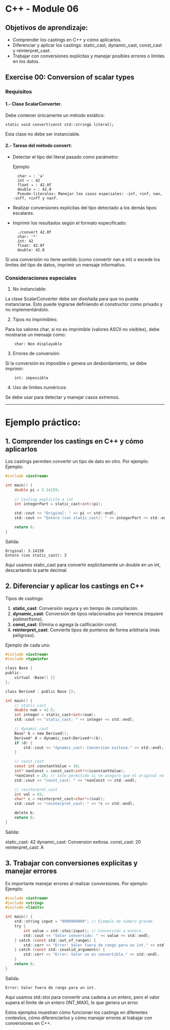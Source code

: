 # C++ - Module 06
## Objetivos de aprendizaje:

* Comprender los castings en C++ y cómo aplicarlos.
* Diferenciar y aplicar los castings: static_cast, dynamic_cast, const_cast y reinterpret_cast.
* Trabajar con conversiones explícitas y manejar posibles errores o límites en los datos.

## Exercise 00: Conversion of scalar types

### Requisitos

#### 1.- Clase ScalarConverter. 
Debe contener únicamente un método estático:

```static void convert(const std::string& literal);```

Esta clase no debe ser instanciable.

#### 2.- Tareas del método convert:

* Detectar el tipo del literal pasado como parámetro:
        
    Ejemplo

        char → : 'a'
        int → : 42
        float → : 42.0f
        double → : 42.0
        Pseudo-literales: Manejar los casos especiales: -inf, +inf, nan, -inff, +inff y nanf.

* Realizar conversiones explícitas del tipo detectado a los demás tipos escalares.

* Imprimir los resultados según el formato especificado:

        ./convert 42.0f
        char: '*'
        int: 42
        float: 42.0f
        double: 42.0

Si una conversión no tiene sentido (como convertir nan a int) o excede los límites del tipo de datos, imprimir un mensaje informativo.

### Consideraciones especiales

1. No instanciable:

La clase ScalarConverter debe ser diseñada para que no pueda instanciarse. Esto puede lograrse definiendo el constructor como privado y no implementándolo.

2. Tipos no imprimibles:

Para los valores char, si no es imprimible (valores ASCII no visibles), debe mostrarse un mensaje como:

        char: Non displayable

3. Errores de conversión:

Si la conversión es imposible o genera un desbordamiento, se debe imprimir:

        int: impossible

4. Uso de límites numéricos:

Se debe usar <limits> para detectar y manejar casos extremos.

--------------------

# Ejemplo práctico:
## 1. Comprender los castings en C++ y cómo aplicarlos

Los castings permiten convertir un tipo de dato en otro. Por ejemplo:
Ejemplo:

```C
#include <iostream>

int main() {
    double pi = 3.14159;
    
    // Casting explícito a int
    int integerPart = static_cast<int>(pi);

    std::cout << "Original: " << pi << std::endl;
    std::cout << "Entero (con static_cast): " << integerPart << std::endl;

    return 0;
}
```

Salida:
```
Original: 3.14159
Entero (con static_cast): 3
```
Aquí usamos static_cast para convertir explícitamente un double en un int, descartando la parte decimal.

## 2. Diferenciar y aplicar los castings en C++
Tipos de castings:

1. **static_cast**: Conversión segura y en tiempo de compilación.
2. **dynamic_cast**: Conversión de tipos relacionados por herencia (requiere polimorfismo).
3. **const_cast**: Elimina o agrega la calificación const.
4. **reinterpret_cast**: Convierte tipos de punteros de forma arbitraria (más peligroso).

Ejemplo de cada uno:

```C
#include <iostream>
#include <typeinfo>

class Base {
public:
    virtual ~Base() {}
};

class Derived : public Base {};

int main() {
    // static_cast
    double num = 42.5;
    int integer = static_cast<int>(num);
    std::cout << "static_cast: " << integer << std::endl;

    // dynamic_cast
    Base* b = new Derived();
    Derived* d = dynamic_cast<Derived*>(b);
    if (d) {
        std::cout << "dynamic_cast: Conversion exitosa." << std::endl;
    }

    // const_cast
    const int constantValue = 10;
    int* nonConst = const_cast<int*>(&constantValue);
    *nonConst = 20; // Solo permitido si se asegura que el original no es realmente const.
    std::cout << "const_cast: " << *nonConst << std::endl;

    // reinterpret_cast
    int val = 65;
    char* c = reinterpret_cast<char*>(&val);
    std::cout << "reinterpret_cast: " << *c << std::endl;

    delete b;
    return 0;
}
```

Salida:

static_cast: 42
dynamic_cast: Conversion exitosa.
const_cast: 20
reinterpret_cast: A

## 3. Trabajar con conversiones explícitas y manejar errores

Es importante manejar errores al realizar conversiones. Por ejemplo:
Ejemplo:

```C
#include <iostream>
#include <string>
#include <limits>

int main() {
    std::string input = "9999999999"; // Ejemplo de número grande.
    try {
        int value = std::stoi(input); // Conversión a entero.
        std::cout << "Valor convertido: " << value << std::endl;
    } catch (const std::out_of_range&) {
        std::cerr << "Error: Valor fuera de rango para un int." << std::endl;
    } catch (const std::invalid_argument&) {
        std::cerr << "Error: Valor no es convertible." << std::endl;
    }
    return 0;
}
```
Salida:

```Error: Valor fuera de rango para un int.```

Aquí usamos std::stoi para convertir una cadena a un entero, pero el valor supera el límite de un entero (INT_MAX), lo que genera un error.

Estos ejemplos muestran cómo funcionan los castings en diferentes contextos, cómo diferenciarlos y cómo manejar errores al trabajar con conversiones en C++.